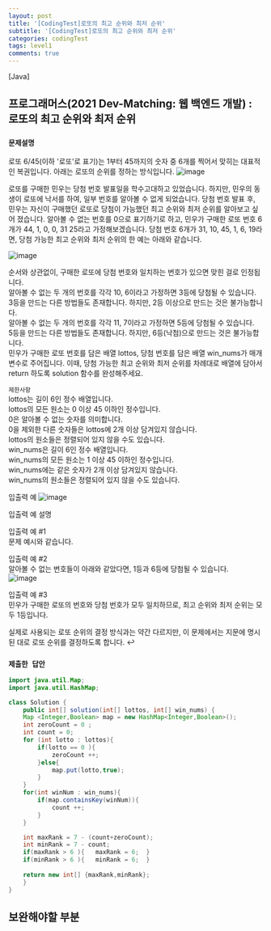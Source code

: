 ```yaml
---
layout: post
title: '[CodingTest]로또의 최고 순위와 최저 순위'
subtitle: '[CodingTest]로또의 최고 순위와 최저 순위'
categories: codingTest
tags: level1
comments: true
---
```


[Java]
 
## 프로그래머스(2021 Dev-Matching: 웹 백엔드 개발) : 로또의 최고 순위와 최저 순위
### `문제설명`

로또 6/45(이하 '로또'로 표기)는 1부터 45까지의 숫자 중 6개를 찍어서 맞히는 대표적인 복권입니다. 아래는 로또의 순위를 정하는 방식입니다. 
![image](https://user-images.githubusercontent.com/60701130/153558715-4969d14c-2502-4569-9773-c2d606580752.png)

로또를 구매한 민우는 당첨 번호 발표일을 학수고대하고 있었습니다. 하지만, 민우의 동생이 로또에 낙서를 하여, 일부 번호를 알아볼 수 없게 되었습니다. 당첨 번호 발표 후, 민우는 자신이 구매했던 로또로 당첨이 가능했던 최고 순위와 최저 순위를 알아보고 싶어 졌습니다.
알아볼 수 없는 번호를 0으로 표기하기로 하고, 민우가 구매한 로또 번호 6개가 44, 1, 0, 0, 31 25라고 가정해보겠습니다. 당첨 번호 6개가 31, 10, 45, 1, 6, 19라면, 당첨 가능한 최고 순위와 최저 순위의 한 예는 아래와 같습니다.

![image](https://user-images.githubusercontent.com/60701130/153558825-e5fb6155-eaf6-49ce-bebe-951db51e97b7.png)

순서와 상관없이, 구매한 로또에 당첨 번호와 일치하는 번호가 있으면 맞힌 걸로 인정됩니다.  
알아볼 수 없는 두 개의 번호를 각각 10, 6이라고 가정하면 3등에 당첨될 수 있습니다.  
3등을 만드는 다른 방법들도 존재합니다. 하지만, 2등 이상으로 만드는 것은 불가능합니다.  
알아볼 수 없는 두 개의 번호를 각각 11, 7이라고 가정하면 5등에 당첨될 수 있습니다.  
5등을 만드는 다른 방법들도 존재합니다. 하지만, 6등(낙첨)으로 만드는 것은 불가능합니다.  
민우가 구매한 로또 번호를 담은 배열 lottos, 당첨 번호를 담은 배열 win_nums가 매개변수로 주어집니다. 이때, 당첨 가능한 최고 순위와 최저 순위를 차례대로 배열에 담아서 return 하도록 solution 함수를 완성해주세요.

`제한사항`  
lottos는 길이 6인 정수 배열입니다.  
lottos의 모든 원소는 0 이상 45 이하인 정수입니다.  
0은 알아볼 수 없는 숫자를 의미합니다.  
0을 제외한 다른 숫자들은 lottos에 2개 이상 담겨있지 않습니다.  
lottos의 원소들은 정렬되어 있지 않을 수도 있습니다.  
win_nums은 길이 6인 정수 배열입니다.  
win_nums의 모든 원소는 1 이상 45 이하인 정수입니다.  
win_nums에는 같은 숫자가 2개 이상 담겨있지 않습니다.  
win_nums의 원소들은 정렬되어 있지 않을 수도 있습니다.  

입출력 예
![image](https://user-images.githubusercontent.com/60701130/153559053-87c726e1-97e1-482b-8ece-54414ed6bd94.png)

입출력 예 설명  

입출력 예 #1  
문제 예시와 같습니다.  

입출력 예 #2  
알아볼 수 없는 번호들이 아래와 같았다면, 1등과 6등에 당첨될 수 있습니다.  
![image](https://user-images.githubusercontent.com/60701130/153559190-4f779f95-8823-4170-b345-6fec13f60adf.png)

입출력 예 #3  
민우가 구매한 로또의 번호와 당첨 번호가 모두 일치하므로, 최고 순위와 최저 순위는 모두 1등입니다.  

실제로 사용되는 로또 순위의 결정 방식과는 약간 다르지만, 이 문제에서는 지문에 명시된 대로 로또 순위를 결정하도록 합니다.  ↩

### `제출한 답안`
```java
import java.util.Map;
import java.util.HashMap;

class Solution {
    public int[] solution(int[] lottos, int[] win_nums) {
    Map <Integer,Boolean> map = new HashMap<Integer,Boolean>();
    int zeroCount = 0 ;
    int count = 0;
    for (int lotto : lottos){
        if(lotto == 0 ){
            zeroCount ++;
        }else{
            map.put(lotto,true);    
        }
    }
    for(int winNum : win_nums){
        if(map.containsKey(winNum)){
            count ++;
        }
    }

    int maxRank = 7 - (count+zeroCount);
    int minRank = 7 - count;
    if(maxRank > 6 ){   maxRank = 6;  }
    if(minRank > 6 ){   minRank = 6;  }    
        
    return new int[] {maxRank,minRank};
    }
}
```


## 보완해야할 부분
